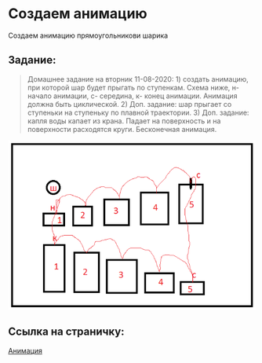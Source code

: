 # Создаем анимацию

Создаем анимацию прямоугольникови шарика

## Задание:

> Домашнее задание на вторник 11-08-2020: 1) создать анимацию, при которой шар будет прыгать по ступенкам. Схема ниже, н- начало анимации, с- середина, к- конец анимации. Анимация должна быть циклической. 2) Доп. задание: шар прыгает со ступеньки на ступеньку по плавной траектории. 3) Доп. задание: капля воды капает из крана. Падает на поверхность и на поверхности расходятся круги. Бесконечная анимация.

![Пример](images/task.png)

## Ссылка на страничку:

[Анимация](https://xronik.github.io/PROCODE/08.08.20/index.html)